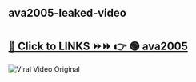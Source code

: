 
 ## ava2005-leaked-video 

# <h2><a href="https://clipsfans.com/ava2005&ref=git">🔗 Click to LINKS ⏩⏩ 👉 🟢 ava2005 </a></h2>

<a href="https://clipsfans.com/ava2005&ref=git" rel="nofollow" data-target="animated-image.originalLink"><img src="https://i.ibb.co.com/xMMVF88/686577567.gif" alt="Viral Video Original" style="max-width: 100%; display: inline-block;" data-target="animated-image.originalImage"></a>
